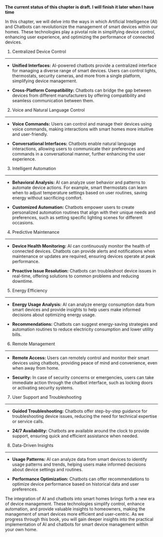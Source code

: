 **The current status of this chapter is draft. I will finish it later when I have time**

In this chapter, we will delve into the ways in which Artificial Intelligence (AI) and Chatbots can revolutionize the management of smart devices within our homes. These technologies play a pivotal role in simplifying device control, enhancing user experience, and optimizing the performance of connected devices.

1. Centralized Device Control
-----------------------------

* **Unified Interfaces:** AI-powered chatbots provide a centralized interface for managing a diverse range of smart devices. Users can control lights, thermostats, security cameras, and more from a single platform, simplifying device management.

* **Cross-Platform Compatibility:** Chatbots can bridge the gap between devices from different manufacturers by offering compatibility and seamless communication between them.

2. Voice and Natural Language Control
-------------------------------------

* **Voice Commands:** Users can control and manage their devices using voice commands, making interactions with smart homes more intuitive and user-friendly.

* **Conversational Interfaces:** Chatbots enable natural language interactions, allowing users to communicate their preferences and commands in a conversational manner, further enhancing the user experience.

3. Intelligent Automation
-------------------------

* **Behavioral Analysis:** AI can analyze user behavior and patterns to automate device actions. For example, smart thermostats can learn when to adjust temperature settings based on user routines, saving energy without sacrificing comfort.

* **Customized Automation:** Chatbots empower users to create personalized automation routines that align with their unique needs and preferences, such as setting specific lighting scenes for different occasions.

4. Predictive Maintenance
-------------------------

* **Device Health Monitoring:** AI can continuously monitor the health of connected devices. Chatbots can provide alerts and notifications when maintenance or updates are required, ensuring devices operate at peak performance.

* **Proactive Issue Resolution:** Chatbots can troubleshoot device issues in real-time, offering solutions to common problems and reducing downtime.

5. Energy Efficiency
--------------------

* **Energy Usage Analysis:** AI can analyze energy consumption data from smart devices and provide insights to help users make informed decisions about optimizing energy usage.

* **Recommendations:** Chatbots can suggest energy-saving strategies and automation routines to reduce electricity consumption and lower utility bills.

6. Remote Management
--------------------

* **Remote Access:** Users can remotely control and monitor their smart devices using chatbots, providing peace of mind and convenience, even when away from home.

* **Security:** In case of security concerns or emergencies, users can take immediate action through the chatbot interface, such as locking doors or activating security systems.

7. User Support and Troubleshooting
-----------------------------------

* **Guided Troubleshooting:** Chatbots offer step-by-step guidance for troubleshooting device issues, reducing the need for technical expertise or service calls.

* **24/7 Availability:** Chatbots are available around the clock to provide support, ensuring quick and efficient assistance when needed.

8. Data-Driven Insights
-----------------------

* **Usage Patterns:** AI can analyze data from smart devices to identify usage patterns and trends, helping users make informed decisions about device settings and routines.

* **Performance Optimization:** Chatbots can offer recommendations to optimize device performance based on historical data and user preferences.

The integration of AI and chatbots into smart homes brings forth a new era of device management. These technologies simplify control, enhance automation, and provide valuable insights to homeowners, making the management of smart devices more efficient and user-centric. As we progress through this book, you will gain deeper insights into the practical implementation of AI and chatbots for smart device management within your own home.
